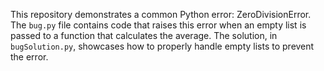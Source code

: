 This repository demonstrates a common Python error: ZeroDivisionError. The `bug.py` file contains code that raises this error when an empty list is passed to a function that calculates the average. The solution, in `bugSolution.py`, showcases how to properly handle empty lists to prevent the error.